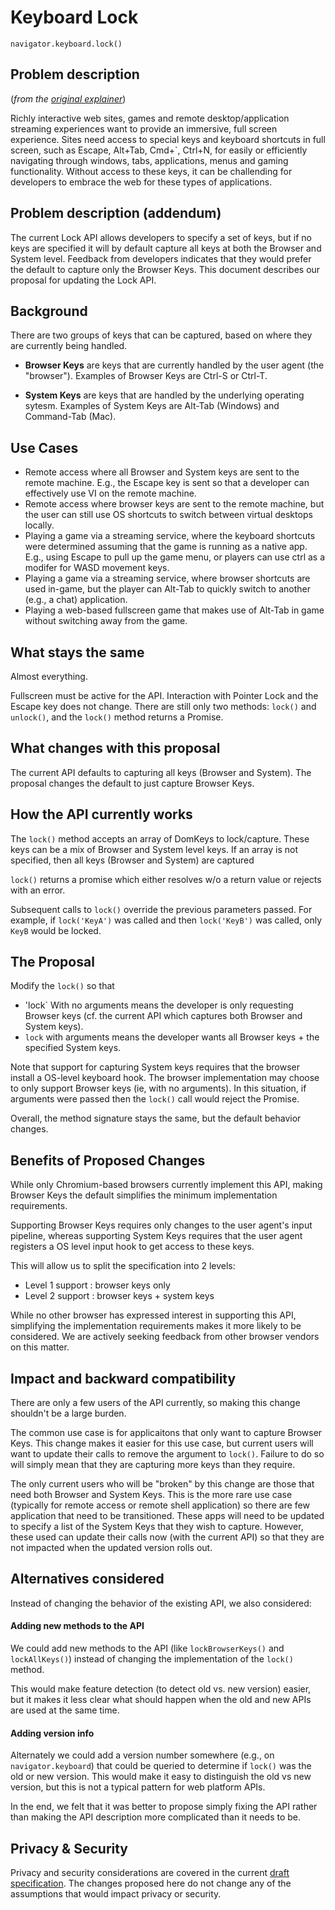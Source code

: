# Keyboard Lock

`navigator.keyboard.lock()`

## Problem description

(_from the [original explainer](https://github.com/WICG/keyboard-lock/blob/gh-pages/explainer.md)_)

Richly interactive web sites, games and remote desktop/application streaming experiences want to provide
an immersive, full screen experience.
Sites need access to special keys and keyboard shortcuts in full
screen, such as Escape, Alt+Tab, Cmd+`, Ctrl+N, for easily or efficiently navigating through windows,
tabs, applications, menus and gaming functionality.
Without access to these keys, it can be challending for developers to embrace the web for these types of applications.

## Problem description (addendum)

The current Lock API allows developers to specify a set of keys, but if no keys are specified it will by default
capture all keys at both the Browser and System level.
Feedback from developers indicates that they would prefer the default to capture only the Browser Keys.
This document describes our proposal for updating the Lock API.

## Background

There are two groups of keys that can be captured, based on where they are currently being handled.

* **Browser Keys** are keys that are currently handled by the user agent (the "browser").
Examples of Browser Keys are Ctrl-S or Ctrl-T.

* **System Keys** are keys that are handled by the underlying operating sytesm.
Examples of System Keys are Alt-Tab (Windows) and Command-Tab (Mac).

## Use Cases

* Remote access where all Browser and System keys are sent to the remote machine. E.g., the Escape key is
sent so that a developer can effectively use VI on the remote machine.
* Remote access where browser keys are sent to the remote machine, but the user can still use OS shortcuts
to switch between virtual desktops locally.
* Playing a game via a streaming service, where the keyboard shortcuts were determined assuming that the
game is running as a native app. E.g., using Escape to pull up the game menu, or players can use ctrl as a
modifer for WASD movement keys.
* Playing a game via a streaming service, where browser shortcuts are used in-game, but the player can
Alt-Tab to quickly switch to another (e.g., a chat) application.
* Playing a web-based fullscreen game that makes use of Alt-Tab in game without switching away from the game.

## What stays the same

Almost everything.

Fullscreen must be active for the API. Interaction with Pointer Lock and the Escape key does not change.
There are still only two methods: `lock()` and `unlock()`, and the `lock()` method returns a Promise.

## What changes with this proposal

The current API defaults to capturing all keys (Browser and System). The proposal changes the default
to just capture Browser Keys.

## How the API currently works

The `lock()` method accepts an array of DomKeys to lock/capture. These keys can be a mix of Browser and
System level keys. If an array is not specified, then all keys (Browser and System) are captured

`lock()` returns a promise which either resolves w/o a return value or rejects with an error.

Subsequent calls to `lock()` override the previous parameters passed.
For example, if `lock('KeyA')` was called and then `lock('KeyB')` was called, only `KeyB` would be locked.

## The Proposal

Modify the `lock()` so that

* 'lock` With no arguments means the developer is only requesting Browser keys
(cf. the current API which captures both Browser and System keys).
* `lock` with arguments means the developer wants all Browser keys + the specified System keys.

Note that support for capturing System keys requires that the browser install a OS-level keyboard hook.
The browser implementation may choose to only support Browser keys (ie, with no arguments).
In this situation, if arguments were passed then the `lock()` call would reject the Promise.

Overall, the method signature stays the same, but the default behavior changes.

## Benefits of Proposed Changes

While only Chromium-based browsers currently implement this API, making Browser Keys the default simplifies
the minimum implementation requirements.

Supporting Browser Keys requires only changes to the user agent's input pipeline, whereas supporting System Keys
requires that the user agent registers a OS level input hook to get access to these keys.

This will allow us to split the specification into 2 levels:

* Level 1 support : browser keys only
* Level 2 support : browser keys + system keys

While no other browser has expressed interest in supporting this API,
simplifying the implementation requirements makes it more likely to be considered. We are actively
seeking feedback from other browser vendors on this matter.

## Impact and backward compatibility

There are only a few users of the API currently, so making this change shouldn't be a large burden.

The common use case is for applicaitons that only want to capture Browser Keys. This change makes it
easier for this use case, but current users will want to update their calls to remove the argument
to `lock()`. Failure to do so will simply mean that they are capturing more keys than they require.

The only current users who will be "broken" by this change are those that need both Browser and 
System Keys. This is the more rare use case (typically for remote access or remote shell application)
so there are few application that need to be transitioned. These apps will need to be updated to specify
a list of the System Keys that they wish to capture.
However, these used can update their calls now (with the current API) so that they
are not impacted when the updated version rolls out.

## Alternatives considered

Instead of changing the behavior of the existing API, we also considered:

#### Adding new methods to the API

We could add new methods to the API (like `lockBrowserKeys()` and `lockAllKeys()`) instead of changing the implementation
of the `lock()` method.

This would make feature detection (to detect old vs. new version) easier, but it makes it less clear what
should happen when the old and new APIs are used at the same time.

#### Adding version info

Alternately we could add a version number somewhere (e.g., on `navigator.keyboard`) that could be queried to
determine if `lock()` was the old or new version. This would make it easy to distinguish the old vs new
version, but this is not a typical pattern for web platform APIs.

In the end, we felt that it was better to propose simply fixing the API rather than making the API
description more complicated than it needs to be.

## Privacy & Security

Privacy and security considerations are covered in the current [draft specification](https://wicg.github.io/keyboard-lock/).
The changes proposed here do not change any of the assumptions that would impact privacy or security.
